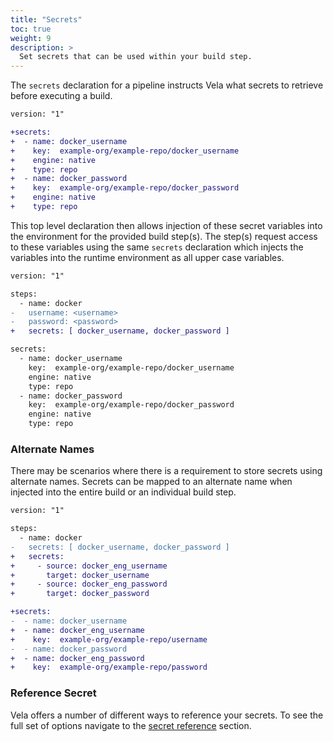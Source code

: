 ```yaml
---
title: "Secrets"
toc: true
weight: 9
description: >
  Set secrets that can be used within your build step.
---
```


The `secrets` declaration for a pipeline instructs Vela what secrets to retrieve before executing a build.

```diff
version: "1"

+secrets:
+  - name: docker_username
+    key:  example-org/example-repo/docker_username
+    engine: native
+    type: repo
+  - name: docker_password
+    key:  example-org/example-repo/docker_password
+    engine: native
+    type: repo
```

This top level declaration then allows injection of these secret variables into the environment for the provided build step(s). The step(s) request access to these variables using the same `secrets` declaration which injects the variables into the runtime environment as all upper case variables.

```diff
version: "1"

steps:
  - name: docker
-   username: <username>
-   password: <password>
+   secrets: [ docker_username, docker_password ]

secrets:
  - name: docker_username
    key:  example-org/example-repo/docker_username
    engine: native
    type: repo
  - name: docker_password
    key:  example-org/example-repo/docker_password
    engine: native
    type: repo
```

### Alternate Names

There may be scenarios where there is a requirement to store secrets using alternate names. Secrets can be mapped to an alternate name when injected into the entire build or an individual build step.

```diff
version: "1"

steps:
  - name: docker
-   secrets: [ docker_username, docker_password ]
+   secrets:
+     - source: docker_eng_username
+       target: docker_username
+     - source: docker_eng_password
+       target: docker_password

+secrets:
-  - name: docker_username
+  - name: docker_eng_username
+    key:  example-org/example-repo/username
-  - name: docker_password
+  - name: docker_eng_password
+    key:  example-org/example-repo/password
```

### Reference Secret

Vela offers a number of different ways to reference your secrets. To see the full set of options navigate to the [secret reference](/docs/concepts/pipeline/secrets/) section.

